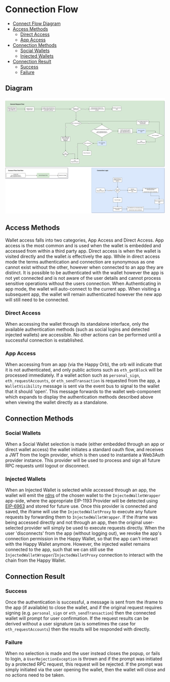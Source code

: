 # Connection Flow

<!-- TOC -->
* [Connect Flow Diagram](#diagram)
* [Access Methods](#access-methods)
    * [Direct Access](#direct-access)
    * [App Access](#app-access)
* [Connection Methods](#connection-methods)
    * [Social Wallets](#social-wallets)
    * [Injected Wallets](#injected-wallets)
* [Connection Result](#connection-result)
    * [Success](#success)
    * [Failure](#failure)
<!-- TOC -->

## Diagram
[![Connection Flow Diagram](./images/connection-flow.png)](./images/connection-flow.png)

## Access Methods

Wallet access falls into two categories, App Access and Direct Access. App access is the most common
and is used when the wallet is embedded and accessed from within a third party app. Direct access is 
when the wallet is visited directly and the wallet _is_ effectively the app. While in direct access 
mode the terms authentication and connection are synonymous as one cannot exist without the other, 
however when connected to an app they are distinct. It is possible to be authenticated with the 
wallet however the app is not yet connected and is not aware of the user details and cannot process 
sensitive operations without the users connection. When Authenticating in app mode, the wallet will 
auto-connect to the current app. When visiting a subsequent app, the wallet will remain authenticated
however the new app will still need to be connected.

### Direct Access

When accessing the wallet through its standalone interface, only the available authentication 
methods (such as social logins and detected injected wallets) are accessible. No other actions can 
be performed until a successful connection is established.

### App Access

When accessing from an app (via the Happy Orb), the orb will indicate that it is not authenticated, and 
only public actions such as `eth_getBlock` will be processed immediately. If a wallet action such as
`personal_sign`, `eth_requestAccounts`, or `eth_sendTransaction` is requested from the app, a
`WalletVisibility` message is sent via the event bus to signal to the wallet that it should 'open'.
This message forwards to the wallet web-component which expands to display the authentication methods 
described above when viewing the wallet directly as a standalone.

## Connection Methods

### Social Wallets

When a Social Wallet selection is made (either embedded through an app or direct wallet access) the 
wallet initiates a standard oauth flow, and receives a JWT from the login provider, which is then 
used to instantiate a Web3Auth provider instance. This provider will be used to process and sign all 
future RPC requests until logout or disconnect.

### Injected Wallets

When an Injected Wallet is selected while accessed through an app, the wallet will emit the [rdns](https://eips.ethereum.org/EIPS/eip-6963#rdns)
of the chosen wallet to the `InjectedWalletWrapper` app-side, where the appropriate EIP-1193 Provider 
will be detected using [EIP-6963](https://eips.ethereum.org/EIPS/eip-6963) and stored for future use. 
Once this provider is connected and saved, the iframe will use the `InjectedWalletProxy` to execute 
any future requests by forwarding them to `InjectedWalletWrapper`. If the iframe was being accessed 
directly and not through an app, then the original user-selected provider will simply be used to 
execute requests directly. When the user 'disconnects' from the app (without logging out), we revoke
the app's connection permission in the Happy Wallet, so that the app can't interact with the Happy Wallet anymore.
However, the injected wallet remains connected to the app, such that we can still use the `InjectedWalletWrapper`/`InjectedWalletProxy` connection to interact with the chain from the Happy Wallet.

## Connection Result

### Success

Once the authentication is successful, a message is sent from the iframe to the app (if available) 
to close the wallet, and if the original request requires signing (e.g. `personal_sign` or
`eth_sendTransaction`) then the connected wallet will prompt for user confirmation. If the request
results can be derived without a user signature (as is sometimes the case for `eth_requestAccounts`) 
then the results will be responded with directly.

### Failure

When no selection is made and the user instead closes the popup, or fails to login, a 
`UserRejectionException` is thrown and if the prompt was initiated by a protected RPC request, this
request will be rejected. If the prompt was simply initiated via the user opening the wallet, then 
the wallet will close and no actions need to be taken.
